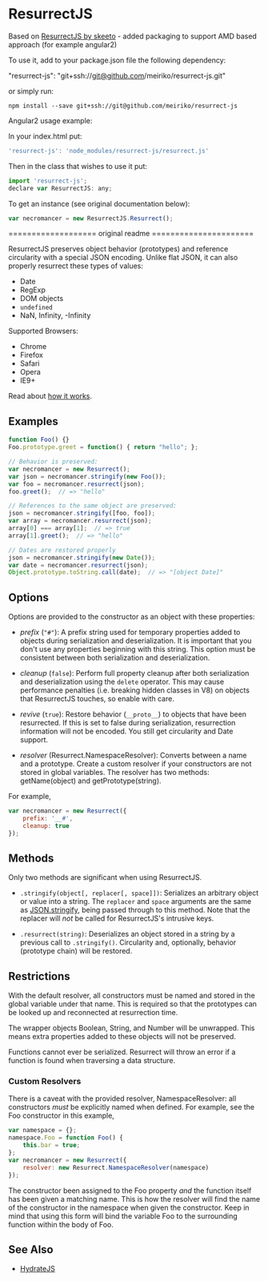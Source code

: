 # ResurrectJS

Based on [ResurrectJS by skeeto](https://github.com/skeeto/resurrect-js) - added packaging to support
AMD based approach (for example angular2)

To use it, add to your package.json file the following dependency:

"resurrect-js": "git+ssh://git@github.com/meiriko/resurrect-js.git"

or simply run:

```
npm install --save git+ssh://git@github.com/meiriko/resurrect-js
```

Angular2 usage example:

In your index.html put:

```javascript
'resurrect-js': 'node_modules/resurrect-js/resurrect.js'
```

Then in the class that wishes to use it put:

```javascript
import 'resurrect-js';
declare var ResurrectJS: any;
```

To get an instance (see original documentation below):

```javascript
var necromancer = new ResurrectJS.Resurrect();
```

=================== original readme ======================

ResurrectJS preserves object behavior (prototypes) and reference
circularity with a special JSON encoding. Unlike flat JSON, it can
also properly resurrect these types of values:

 * Date
 * RegExp
 * DOM objects
 * `undefined`
 * NaN, Infinity, -Infinity

Supported Browsers:

 * Chrome
 * Firefox
 * Safari
 * Opera
 * IE9+

Read about [how it works](http://nullprogram.com/blog/2013/03/28/).

## Examples

```javascript
function Foo() {}
Foo.prototype.greet = function() { return "hello"; };

// Behavior is preserved:
var necromancer = new Resurrect();
var json = necromancer.stringify(new Foo());
var foo = necromancer.resurrect(json);
foo.greet();  // => "hello"

// References to the same object are preserved:
json = necromancer.stringify([foo, foo]);
var array = necromancer.resurrect(json);
array[0] === array[1];  // => true
array[1].greet();  // => "hello"

// Dates are restored properly
json = necromancer.stringify(new Date());
var date = necromancer.resurrect(json);
Object.prototype.toString.call(date);  // => "[object Date]"
```

## Options

Options are provided to the constructor as an object with these
properties:

 * *prefix* (`"#"`): A prefix string used for temporary properties added
     to objects during serialization and deserialization. It is
     important that you don't use any properties beginning with this
     string. This option must be consistent between both serialization
     and deserialization.

 * *cleanup* (`false`): Perform full property cleanup after both
     serialization and deserialization using the `delete` operator.
     This may cause performance penalties (i.e. breaking hidden
     classes in V8) on objects that ResurrectJS touches, so enable
     with care.

 * *revive* (`true`): Restore behavior (`__proto__`) to objects that
     have been resurrected. If this is set to false during
     serialization, resurrection information will not be encoded. You
     still get circularity and Date support.

 * *resolver* (Resurrect.NamespaceResolver): Converts between a name
     and a prototype. Create a custom resolver if your constructors
     are not stored in global variables. The resolver has two methods:
     getName(object) and getPrototype(string).

For example,

```javascript
var necromancer = new Resurrect({
    prefix: '__#',
    cleanup: true
});
```

## Methods

Only two methods are significant when using ResurrectJS.

 * `.stringify(object[, replacer[, space]])`: Serializes an arbitrary
     object or value into a string. The `replacer` and `space`
     arguments are the same as [JSON.stringify][json-mdn], being
     passed through to this method. Note that the replacer will *not*
     be called for ResurrectJS's intrusive keys.

 * `.resurrect(string)`: Deserializes an object stored in a string by
     a previous call to `.stringify()`. Circularity and, optionally,
     behavior (prototype chain) will be restored.

## Restrictions

With the default resolver, all constructors must be named and stored
in the global variable under that name. This is required so that the
prototypes can be looked up and reconnected at resurrection time.

The wrapper objects Boolean, String, and Number will be
unwrapped. This means extra properties added to these objects will not
be preserved.

Functions cannot ever be serialized. Resurrect will throw an error if
a function is found when traversing a data structure.

### Custom Resolvers

There is a caveat with the provided resolver, NamespaceResolver: all
constructors *must* be explicitly named when defined. For example, see
the Foo constructor in this example,

~~~javascript
var namespace = {};
namespace.Foo = function Foo() {
    this.bar = true;
};
var necromancer = new Resurrect({
    resolver: new Resurrect.NamespaceResolver(namespace)
});
~~~

The constructor been assigned to the Foo property *and* the function
itself has been given a matching name. This is how the resolver will
find the name of the constructor in the namespace when given the
constructor. Keep in mind that using this form will bind the variable
Foo to the surrounding function within the body of Foo.

## See Also

* [HydrateJS](https://github.com/nanodeath/HydrateJS)


[json-mdn]: https://developer.mozilla.org/en-US/docs/Web/JavaScript/Reference/Global_Objects/JSON/stringify
